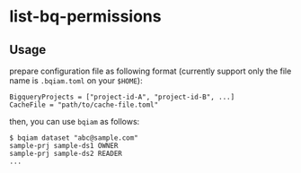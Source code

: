 # list-bq-permissions

## Usage

prepare configuration file as following format (currently support only the file name is `.bqiam.toml` on your `$HOME`):

```
BigqueryProjects = ["project-id-A", "project-id-B", ...]
CacheFile = "path/to/cache-file.toml"
```

then, you can use `bqiam` as follows:

```
$ bqiam dataset "abc@sample.com"
sample-prj sample-ds1 OWNER
sample-prj sample-ds2 READER
...
```
